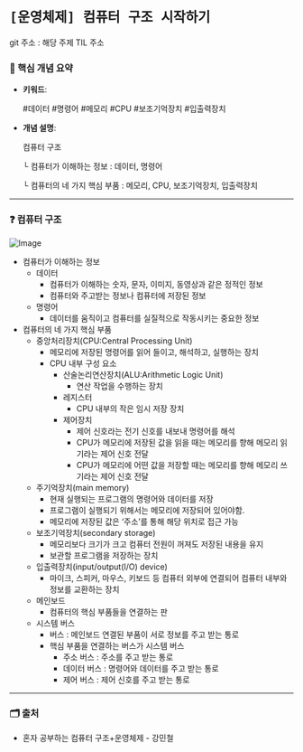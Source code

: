 # `[운영체제] 컴퓨터 구조 시작하기`

git 주소 : 해당 주제 TIL 주소

### 📌 핵심 개념 요약

- **키워드**:
    
    #데이터 #명령어 #메모리 #CPU #보조기억장치 #입출력장치
    
- **개념 설명**:
    
    컴퓨터 구조
    
     └ 컴퓨터가 이해하는 정보 : 데이터, 명령어
    
     └ 컴퓨터의 네 가지 핵심 부품 : 메모리, CPU, 보조기억장치, 입출력장치
    

---

### ❓ 컴퓨터 구조

![Image](https://github.com/user-attachments/assets/70570b35-b3af-40c4-9b49-a6de4801704c)

- 컴퓨터가 이해하는 정보
    - 데이터
        - 컴퓨터가 이해하는 숫자, 문자, 이미지, 동영상과 같은 정적인 정보
        - 컴퓨터와 주고받는 정보나 컴퓨터에 저장된 정보
    - 명령어
        - 데이터를 움직이고 컴퓨터를 실질적으로 작동시키는 중요한 정보
- 컴퓨터의 네 가지 핵심 부품
    - 중앙처리장치(CPU:Central Processing Unit)
        - 메모리에 저장된 명령어를 읽어 들이고, 해석하고, 실행하는 장치
        - CPU 내부 구성 요소
            - 산술논리연산장치(ALU:Arithmetic Logic Unit)
                - 연산 작업을 수행하는 장치
            - 레지스터
                - CPU 내부의 작은 임시 저장 장치
            - 제어장치
                - 제어 신호라는 전기 신호를 내보내 명령어를 해석
                - CPU가 메모리에 저장된 값을 읽을 때는 메모리를 향해 메모리 읽기라는 제어 신호 전달
                - CPU가 메모리에 어떤 값을 저장할 때는 메모리를 향해 메모리 쓰기라는 제어 신호 전달
    - 주기억장치(main memory)
        - 현재 실행되는 프로그램의 명령어와 데이터를 저장
        - 프로그램이 실행되기 위해서는 메모리에 저장되어 있어야함.
        - 메모리에 저장된 값은 ‘주소’를 통해 해당 위치로 접근 가능
    - 보조기억장치(secondary storage)
        - 메모리보다 크기가 크고 컴퓨터 전원이 꺼져도 저장된 내용을 유지
        - 보관할 프로그램을 저장하는 장치
    - 입출력장치(input/output(I/O) device)
        - 마이크, 스피커, 마우스, 키보드 등 컴퓨터 외부에 연결되어 컴퓨터 내부와 정보를 교환하는 장치
    - 메인보드
        - 컴퓨터의 핵심 부품들을 연결하는 판
    - 시스템 버스
        - 버스 : 메인보드 연결된 부품이 서로 정보를 주고 받는 통로
        - 핵심 부품을 연결하는 버스가 시스템 버스
            - 주소 버스 : 주소를 주고 받는 통로
            - 데이터 버스 : 명령어와 데이터를 주고 받는 통로
            - 제어 버스 : 제어 신호를 주고 받는 통로

---

### 🗂️ 출처

- 혼자 공부하는 컴퓨터 구조+운영체제 - 강민철
